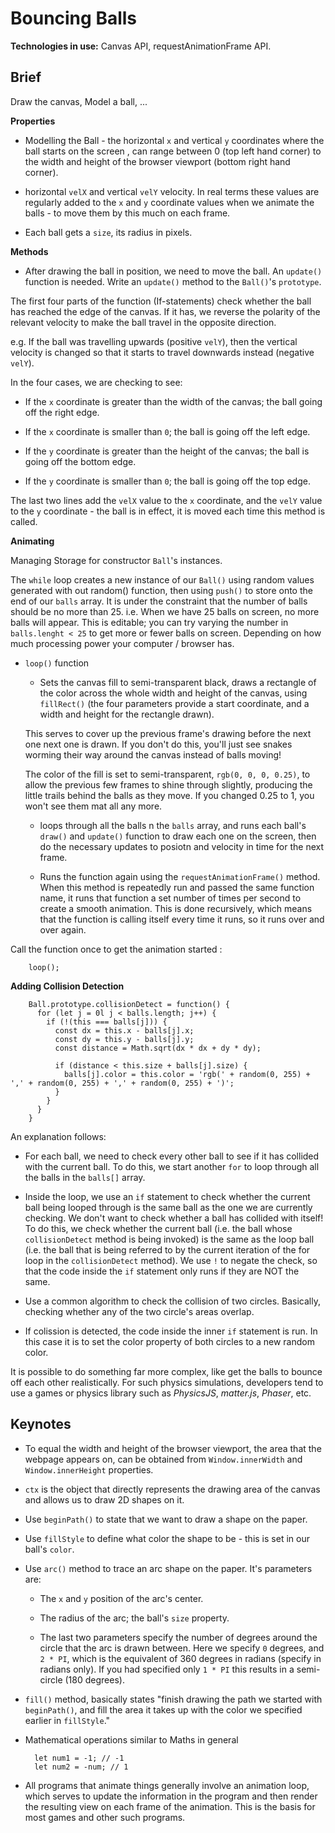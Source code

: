 # Bouncing Balls

**Technologies in use:** Canvas API, requestAnimationFrame API.

## Brief

Draw the canvas, Model a ball, ...

**Properties**

* Modelling the Ball - the horizontal `x` and vertical `y` coordinates where the ball starts on the screen , can range between 0 (top left hand corner) to the width and height of the browser viewport (bottom right hand corner).

* horizontal `velX` and vertical `velY` velocity. In real terms these values are regularly added to the  `x` and `y` coordinate values when we animate the balls - to move them by this much on each frame.

* Each ball gets a `size`, its radius in pixels.

**Methods**

* After drawing the ball in position, we need to move the ball. An `update()` function is needed. Write an `update()` method to the `Ball()`'s `prototype`.

The first four parts of the function (If-statements) check whether the ball has reached the edge of the canvas. If it has, we reverse the polarity of the relevant velocity to make the ball travel in the opposite direction.

e.g. If the ball was travelling upwards (positive `velY`), then the vertical velocity is changed so that it starts to travel downwards instead (negative `velY`).

In the four cases, we are checking to see:

  - If the `x` coordinate is greater than the width of the canvas; the ball going off the right edge.

  - If the `x` coordinate is smaller than `0`; the ball is going off the left edge.

  - If the `y` coordinate is greater than the height of the canvas; the ball is going off the bottom edge.

  - If the `y` coordinate is smaller than `0`; the ball is going off the top edge.

The last two lines add the `velX` value to the `x` coordinate, and the `velY` value to the `y` coordinate - the ball is in effect, it is moved each time this method is called.


**Animating**

Managing Storage for constructor `Ball`'s instances.

The `while` loop creates a new instance of our `Ball()` using random values generated with out random() function, then using `push()` to store onto the end of our `balls` array. It is under the constraint that the number of balls should be no more than 25. i.e. When we have 25 balls on screen, no more balls will appear. This is editable; you can try varying the number in `balls.lenght < 25` to get more or fewer balls on screen. Depending on how much processing power your computer / browser has.

* `loop()` function

  - Sets the canvas fill to semi-transparent black, draws a rectangle of the color across the whole width and height of the canvas, using `fillRect()` (the four parameters provide a start coordinate, and a width and height for the rectangle drawn).

  This serves to cover up the previous frame's drawing before the next one next one is drawn. If you don't do this, you'll just see snakes worming their way around the canvas instead of balls moving!

  The color of the fill is set to semi-transparent, `rgb(0, 0, 0, 0.25)`, to allow the previous few frames to shine through slightly, producing the little trails behind the balls as they move. If you changed 0.25 to 1, you won't see them mat all any more.

  - loops through all the balls n the `balls` array, and runs each ball's `draw()` and `update()` function to draw each one on the screen, then do the necessary updates to posiotn and velocity in time for the next frame.

  - Runs the function again using the `requestAnimationFrame()` method. When this method is repeatedly run and passed the same function name, it runs that function a set number of times per second to create a smooth animation. This is done recursively, which means that the function is calling itself every time it runs, so it runs over and over again.

Call the function once to get the animation started :

        loop();

**Adding Collision Detection**

        Ball.prototype.collisionDetect = function() {
          for (let j = 0l j < balls.length; j++) {
            if (!(this === balls[j])) {
              const dx = this.x - balls[j].x;
              const dy = this.y - balls[j].y;
              const distance = Math.sqrt(dx * dx + dy * dy);

              if (distance < this.size + balls[j].size) {
                balls[j].color = this.color = 'rgb(' + random(0, 255) + ',' + random(0, 255) + ',' + random(0, 255) + ')';
              }
            }
          }
        }

An explanation follows:

- For each ball, we need to check every other ball to see if it has collided with the current ball. To do this, we start another `for` to loop through all the balls in the `balls[]` array.

- Inside the loop, we use an `if` statement to check whether the current ball being looped through is the same ball as the one we are currently checking. We don't want to check whether a ball has collided with itself! To do this, we check whether the current ball (i.e. the ball whose `collisionDetect` method is being invoked) is the same as the loop ball (i.e. the ball that is being referred to by the current iteration of the for loop in the `collisionDetect` method). We use `!` to negate the check, so that the code inside the `if` statement only runs if they are NOT the same.

- Use a common algorithm to check the collision of two circles. Basically, checking whether any of the two circle's areas overlap.

- If colission is detected, the code inside the inner `if` statement is run. In this case it is to set the color property of both circles to a new random color.

It is possible to do something far more complex, like get the balls to bounce off each other realistically. For such physics simulations, developers tend to use a games or physics library such as *PhysicsJS*, *matter.js*, *Phaser*, etc.

## Keynotes

* To equal the width and height of the browser viewport, the area that the webpage appears on, can be obtained from `Window.innerWidth` and `Window.innerHeight` properties.

* `ctx` is the object that directly represents the drawing area of the canvas and allows us to draw 2D shapes on it.

* Use `beginPath()` to state that we want to draw a shape on the paper.

* Use `fillStyle` to define what color the shape to be - this is set in our ball's `color`.

* Use `arc()` method to trace an arc shape on the paper. It's parameters are:

  - The `x` and `y` position of the arc's center.

  - The radius of the arc; the ball's `size` property.

  - The last two parameters specify the number of degrees around the circle that the arc is drawn between. Here we specify `0` degrees, and `2 * PI`, which is the equivalent of 360 degrees in radians (specify in radians only). If you had specified only `1 * PI` this results in a semi-circle (180 degrees).

* `fill()` method, basically states "finish drawing the path we started with `beginPath()`, and fill the area it takes up with the color we specified earlier in `fillStyle`."

* Mathematical operations similar to Maths in general

        let num1 = -1; // -1
        let num2 = -num; // 1

* All programs that animate things generally involve an animation loop, which serves to update the information in the program and then render the resulting view on each frame of the animation. This is the basis for most games and other such programs.
